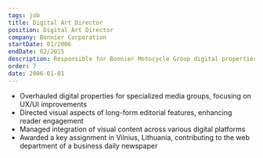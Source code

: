```yaml
---
tags: job
title: Digital Art Director
position: Digital Art Director
company: Bonnier Corporation
startDate: 01/2006
endDate: 02/2015
description: Responsible for Bonnier Motocycle Group digital properties, Photography group, redesigned and worked with front end developers for UX/UI tweaks and enhancements. Lead designer for the Outdoor Group’s long form editorial features. I was also sent to work in Vilinius, Lithuania for a business daily newspaper in their web department for 3 months.
order: 7
date: 2006-01-01
---
```


- Overhauled digital properties for specialized media groups, focusing on UX/UI improvements
- Directed visual aspects of long-form editorial features, enhancing reader engagement
- Managed integration of visual content across various digital platforms
- Awarded a key assignment in Vilnius, Lithuania, contributing to the web department of a business daily newspaper

